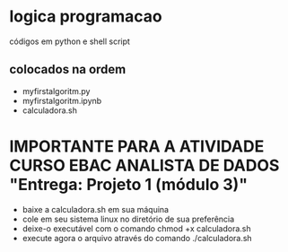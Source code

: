 # logica programacao
 códigos em python e shell script

 ## colocados na ordem
  - myfirstalgoritm.py
  - myfirstalgoritm.ipynb
  - calculadora.sh

# IMPORTANTE PARA A ATIVIDADE CURSO EBAC ANALISTA DE DADOS "Entrega: Projeto 1 (módulo 3)"
 - baixe a calculadora.sh em sua máquina
 - cole em seu sistema linux no diretório de sua preferência
 - deixe-o executável com o comando chmod +x calculadora.sh
 - execute agora o arquivo através do comando ./calculadora.sh
